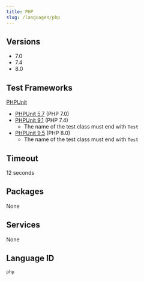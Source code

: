 ```yaml
---
title: PHP
slug: /languages/php
---
```



## Versions

- 7.0
- 7.4
- 8.0

## Test Frameworks
[PHPUnit](https://phpunit.de/)

- [PHPUnit 5.7](https://phpunit.de/manual/5.7/en/) (PHP 7.0)
- [PHPUnit 9.1](https://phpunit.readthedocs.io/en/9.1/) (PHP 7.4)
  - The name of the test class must end with `Test`
- [PHPUnit 9.5](https://phpunit.readthedocs.io/en/9.5/) (PHP 8.0)
  - The name of the test class must end with `Test`

## Timeout
12 seconds

## Packages
None 

## Services
None

## Language ID

`php`

